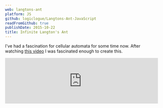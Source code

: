 ```yaml
---
web: langtons-ant
platform: JS
github: logiclogue/Langtons-Ant-JavaScript
readFromGithub: true
publishDate: 2015-10-22
title: Infinite Langton's Ant
---
```


I've had a fascination for cellular automata for some time now. After watching
[this video](https://youtu.be/NWBToaXK5T0) I was fascinated enough to create
this.

<div class="contentVideoWrapper">
<iframe src="http://www.jordanlord.co.uk/langtons-ant" frameborder=0 style="width: 100%;"></iframe>
</div>

